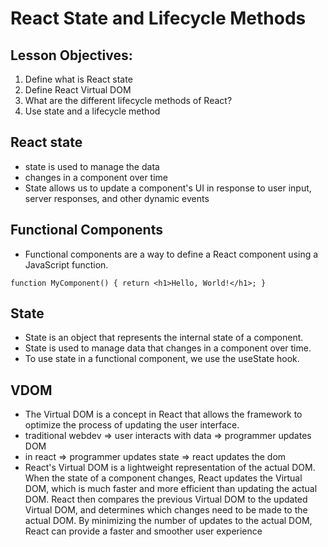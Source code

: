 # React State and Lifecycle Methods

## Lesson Objectives:

1. Define what is React state
2. Define React Virtual DOM
3. What are the different lifecycle methods of React?
4. Use state and a lifecycle method

## React state

- state is used to manage the data
- changes in a component over time
- State allows us to update a component's UI in response to user input, server responses, and other dynamic events

## Functional Components

- Functional components are a way to define a React component using a JavaScript function.

`function MyComponent() {
  return <h1>Hello, World!</h1>;
}`

## State

- State is an object that represents the internal state of a component.
- State is used to manage data that changes in a component over time.
- To use state in a functional component, we use the useState hook.

## VDOM

- The Virtual DOM is a concept in React that allows the framework to optimize the process of updating the user interface.
- traditional webdev => user interacts with data => programmer updates DOM
- in react => programmer updates state => react updates the dom
- React's Virtual DOM is a lightweight representation of the actual DOM. When the state of a component changes, React updates the Virtual DOM, which is much faster and more efficient than updating the actual DOM. React then compares the previous Virtual DOM to the updated Virtual DOM, and determines which changes need to be made to the actual DOM. By minimizing the number of updates to the actual DOM, React can provide a faster and smoother user experience
